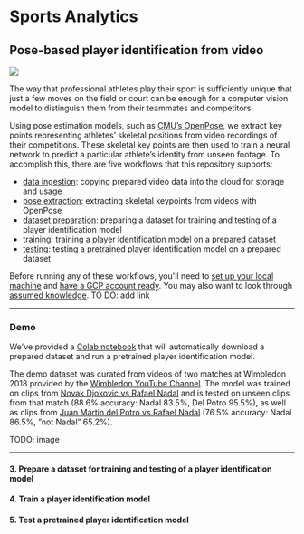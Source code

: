 # Sports Analytics
## Pose-based player identification from  video

![](img/barcelona_demo.gif)

The way that professional athletes play their sport is sufficiently unique that just a few moves on the field or court can be enough for a computer vision model to distinguish them from their teammates and competitors.

Using pose estimation models, such as [CMU’s OpenPose](https://github.com/CMU-Perceptual-Computing-Lab/openpose), we extract key points representing athletes’ skeletal positions from video recordings of their competitions. These skeletal key points are then used to train a neural network to predict a particular athlete’s identity from unseen footage. To accomplish this, there are five workflows that this repository supports:

* [data ingestion](data_ingestion): copying prepared video data into the cloud for storage and usage
* [pose extraction](pose_extraction): extracting skeletal keypoints from videos with OpenPose
* [dataset preparation](dataset_preparation): preparing a dataset for training and testing of a player identification model
* [training](train): training a player identification model on a prepared dataset
* [testing](test): testing a pretrained player identification model on a prepared dataset

Before running any of these workflows, you'll need to [set up your local machine](docs/local_setup.md) and [have a GCP account ready](https://cloud.google.com/). You may also want to look through [assumed knowledge](). TO DO: add link

---
### Demo

We've provided a [Colab notebook]() that will automatically download a prepared dataset and run a pretrained player identification model.

The demo dataset was curated from videos of two matches at Wimbledon 2018 provided by the [Wimbledon YouTube Channel](https://www.youtube.com/wimbledon). The model was trained on clips from [Novak Djokovic vs Rafael Nadal](https://www.youtube.com/watch?v=V96sSCV03ng) and is tested on unseen clips from that match (88.6% accuracy: Nadal 83.5%, Del Potro 95.5%), as well as clips from [Juan Martin del Potro vs Rafael Nadal](https://www.youtube.com/watch?v=S5LVbZUgM48) (76.5% accuracy: Nadal 86.5%, ”not Nadal” 65.2%).

TODO: image

---


#### **3. Prepare a dataset for training and testing of a player identification model**

#### **4. Train a player identification model**

#### **5. Test a pretrained player identification model**